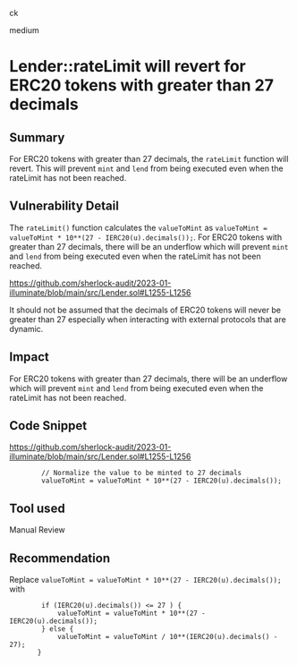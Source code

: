 ck

medium

# Lender::rateLimit will revert for ERC20 tokens with greater than 27 decimals

## Summary

For ERC20 tokens with greater than 27 decimals, the `rateLimit` function will revert. This will prevent `mint` and `lend` from being executed even when the rateLimit has not been reached.

## Vulnerability Detail

The `rateLimit()` function calculates the `valueToMint` as `valueToMint = valueToMint * 10**(27 - IERC20(u).decimals());`. For ERC20 tokens with greater than 27 decimals, there will be an underflow which will prevent `mint` and `lend` from being executed even when the rateLimit has not been reached.

https://github.com/sherlock-audit/2023-01-illuminate/blob/main/src/Lender.sol#L1255-L1256

It should not be assumed that the decimals of ERC20 tokens will never be greater than 27 especially when interacting with external protocols that are dynamic.

## Impact

For ERC20 tokens with greater than 27 decimals, there will be an underflow which will prevent `mint` and `lend` from being executed even when the rateLimit has not been reached.

## Code Snippet

https://github.com/sherlock-audit/2023-01-illuminate/blob/main/src/Lender.sol#L1255-L1256

```solidity
        // Normalize the value to be minted to 27 decimals
        valueToMint = valueToMint * 10**(27 - IERC20(u).decimals());
```

## Tool used

Manual Review

## Recommendation

Replace `valueToMint = valueToMint * 10**(27 - IERC20(u).decimals());` with

```solidity
        if (IERC20(u).decimals()) <= 27 ) {
            valueToMint = valueToMint * 10**(27 - IERC20(u).decimals());
        } else {
            valueToMint = valueToMint / 10**(IERC20(u).decimals() - 27);
       }
```
